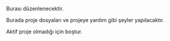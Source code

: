 Burası düzenlenecektir.


Burada proje dosyaları ve projeye yardım gibi şeyler yapılacaktır.

Aktif proje olmadığı için boştur.

